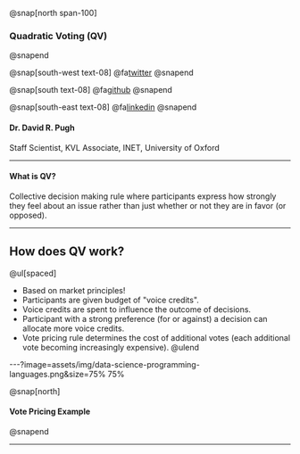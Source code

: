 @snap[north span-100]
### Quadratic Voting (QV)
@snapend

@snap[south-west text-08]
@fa[twitter](TheSandyCoder)
@snapend

@snap[south text-08]
@fa[github](davidrpugh)
@snapend

@snap[south-east text-08]
@fa[linkedin](davidrpugh)
@snapend

#### Dr. David R. Pugh
Staff Scientist, KVL
Associate, INET, University of Oxford

---

#### What is QV?

Collective decision making rule where participants express how strongly they feel about an issue rather than just whether or not they are in favor (or opposed).

---

## How does QV work?

@ul[spaced]
* Based on market principles!
* Participants are given budget of "voice credits".
* Voice credits are spent to influence the outcome of decisions.
* Participant with a strong preference (for or against) a decision can allocate more voice credits.
* Vote pricing rule determines the cost of additional votes (each additional vote becoming increasingly expensive).
@ulend

---?image=assets/img/data-science-programming-languages.png&size=75% 75%

@snap[north]
#### Vote Pricing Example
@snapend

---
